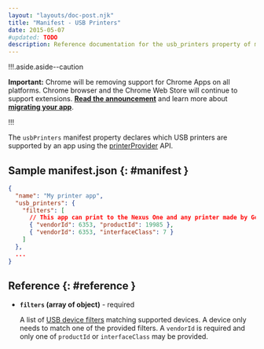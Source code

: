 ```yaml
---
layout: "layouts/doc-post.njk"
title: "Manifest - USB Printers"
date: 2015-05-07
#updated: TODO
description: Reference documentation for the usb_printers property of manifest.json.
---
```


!!!.aside.aside--caution

**Important:** Chrome will be removing support for Chrome Apps on all platforms. Chrome browser and
the Chrome Web Store will continue to support extensions. [**Read the announcement**][1] and learn
more about [**migrating your app**][2].

!!!

The `usbPrinters` manifest property declares which USB printers are supported by an app using the
[printerProvider][3] API.

## Sample manifest.json {: #manifest }

```json
{
  "name": "My printer app",
  "usb_printers": {
    "filters": [
      // This app can print to the Nexus One and any printer made by Google.
      { "vendorId": 6353, "productId": 19985 },
      { "vendorId": 6353, "interfaceClass": 7 }
    ]
  },
  ...
}
```

## Reference {: #reference }

- **`filters` (array of object)** - required

  A list of [USB device filters][4] matching supported devices. A device only needs to match one of
  the provided filters. A `vendorId` is required and only one of `productId` or `interfaceClass` may
  be provided.

[1]: https://blog.chromium.org/2020/01/moving-forward-from-chrome-apps.html
[2]: https://developers.chrome.com/apps/migration
[3]: /apps/printerProvider
[4]: /apps/usb#type-DeviceFilter
